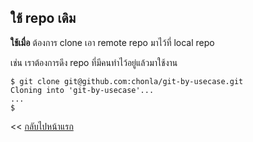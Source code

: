## ใช้ repo เดิม

**ใช้เมื่อ** ต้องการ clone เอา remote repo มาไว้ที่ local repo

เช่น เราต้องการดึง repo ที่มีคนทำไว้อยู่แล้วมาใช้งาน

```
$ git clone git@github.com:chonla/git-by-usecase.git
Cloning into 'git-by-usecase'...
...
$
```

<< [กลับไปหน้าแรก](../DOC.md)